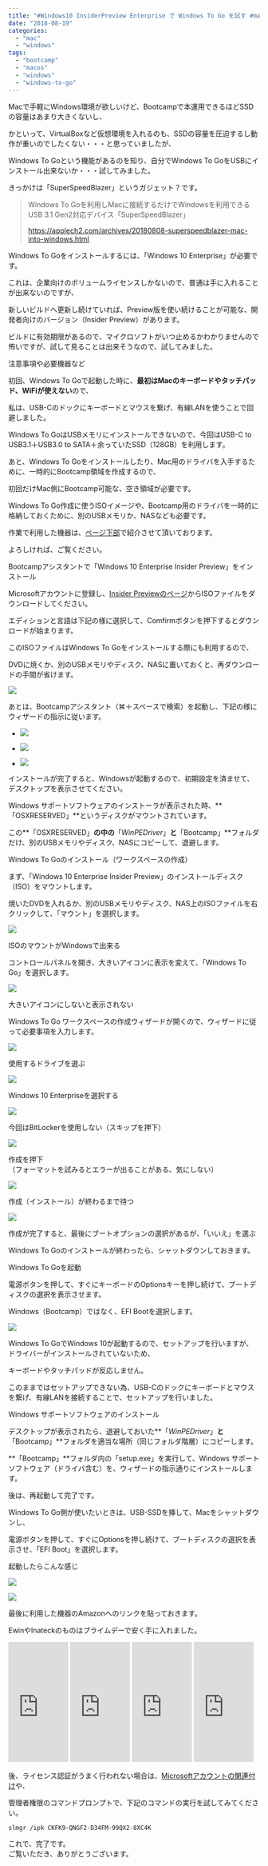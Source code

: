 ```yaml
---
title: "#Windows10 InsiderPreview Enterprise で Windows To Go を試す #macOS #Bootcamp"
date: "2018-08-19"
categories: 
  - "mac"
  - "windows"
tags: 
  - "bootcamp"
  - "macos"
  - "windows"
  - "windows-to-go"
---
```


Macで手軽にWindows環境が欲しいけど、Bootcampで本運用できるほどSSDの容量はあまり大きくないし、

かといって、VirtualBoxなど仮想環境を入れるのも、SSDの容量を圧迫するし動作が重いのでしたくない・・・と思っていましたが、

Windows To Goという機能があるのを知り、自分でWindows To GoをUSBにインストール出来ないか・・・試してみました。

きっかけは「SuperSpeedBlazer」というガジェット？です。

> Windows To Goを利用しMacに接続するだけでWindowsを利用できるUSB 3.1 Gen2対応デバイス「SuperSpeedBlazer」
> 
> https://applech2.com/archives/20180808-superspeedblazer-mac-into-windows.html

Windows To Goをインストールするには、「Windows 10 Enterprise」が必要です。

これは、企業向けのボリュームライセンスしかないので、普通は手に入れることが出来ないのですが、

新しいビルドへ更新し続けていれば、Preview版を使い続けることが可能な、開発者向けのバージョン（Insider Preview）があります。

ビルドに有効期限があるので、マイクロソフトがいつ止めるかわかりませんので怖いですが、試して見ることは出来そうなので、試してみました。

注意事項や必要機器など

初回、Windows To Goで起動した時に、**最初はMacのキーボードやタッチパッド、WiFiが使えない**ので、

私は、USB-Cのドックにキーボードとマウスを繋げ、有線LANを使うことで回避しました。

Windows To GoはUSBメモリにインストールできないので、今回はUSB-C to USB3.1＋USB3.0 to SATA＋余っていたSSD（128GB）を利用します。

あと、Windows To Goをインストールしたり、Mac用のドライバを入手するために、一時的にBootcamp領域を作成するので、

初回だけMac側にBootcamp可能な、空き領域が必要です。

Windows To Go作成に使うISOイメージや、Bootcamp用のドライバを一時的に格納しておくために、別のUSBメモリか、NASなども必要です。

作業で利用した機器は、[ページ下部](#last)で紹介させて頂いております。

よろしければ、ご覧ください。

Bootcampアシスタントで「Windows 10 Enterprise Insider Preview」をインストール

Microsoftアカウントに登録し、[Insider Previewのページ](https://www.microsoft.com/en-us/software-download/windowsinsiderpreviewadvanced)からISOファイルをダウンロードしてください。

エディションと言語は下記の様に選択して、Comfirmボタンを押下するとダウンロードが始まります。

このISOファイルはWindows To Goをインストールする際にも利用するので、

DVDに焼くか、別のUSBメモリやディスク、NASに置いておくと、再ダウンロードの手間が省けます。

![](images/12.png)

あとは、Bootcampアシスタント（⌘＋スペースで検索）を起動し、下記の様にウィザードの指示に従います。

- ![](images/6103f1da6d7959e978b1c9fb127a2171.jpg)
    
- ![](images/afa1371af4fa7380aeef4f52a36e4c96.jpg)
    
- ![](images/a2c47bc8c4524532f10eeb81f666588d.jpg)
    

インストールが完了すると、Windowsが起動するので、初期設定を済ませて、デスクトップを表示させてください。

Windows サポートソフトウェアのインストーラが表示された時、**「OSXRESERVED」**というディスクがマウントされています。

この**「OSXRESERVED」**の中の**「$WinPEDriver$」**と**「Bootcamp」**フォルダだけ、別のUSBメモリやディスク、NASにコピーして、退避します。

Windows To Goのインストール（ワークスペースの作成）

まず、「Windows 10 Enterprise Insider Preview」のインストールディスク（ISO）をマウントします。

焼いたDVDを入れるか、別のUSBメモリやディスク、NAS上のISOファイルを右クリックして、「マウント」を選択します。

![](images/03.png)

ISOのマウントがWindowsで出来る

コントロールパネルを開き、大きいアイコンに表示を変えて、「Windows To Go」を選択します。

![](images/01.jpg)

大きいアイコンにしないと表示されない

Windows To Go ワークスペースの作成ウィザードが開くので、ウィザードに従って必要事項を入力します。

![](images/02.png)

使用するドライブを選ぶ

![](images/04.png)

Windows 10 Enterpriseを選択する

![](images/05.png)

今回はBitLockerを使用しない（スキップを押下）

![](images/06.png)

作成を押下  
（フォーマットを試みるとエラーが出ることがある、気にしない）

![](images/08.png)

作成（インストール）が終わるまで待つ

![](images/11.png)

作成が完了すると、最後にブートオプションの選択があるが、「いいえ」を選ぶ

Windows To Goのインストールが終わったら、シャットダウンしておきます。

Windows To Goを起動

電源ボタンを押して、すぐにキーボードのOptionsキーを押し続けて、ブートディスクの選択を表示させます。

Windows（Bootcamp）ではなく、EFI Bootを選択します。

![](images/IMG_0774.jpg)

Windows To GoでWindows 10が起動するので、セットアップを行いますが、ドライバーがインストールされていないため、

キーボードやタッチパッドが反応しません。

このままではセットアップできない為、USB-Cのドックにキーボードとマウスを繋げ、有線LANを接続することで、セットアップを行いました。

Windows サポートソフトウェアのインストール

デスクトップが表示されたら、退避しておいた**「$WinPEDriver$」**と**「Bootcamp」**フォルダを適当な場所（同じフォルダ階層）にコピーします。

**「Bootcamp」**フォルダ内の「setup.exe」を実行して、Windows サポートソフトウェア（ドライバ含む）を、ウィザードの指示通りにインストールします。

後は、再起動して完了です。

Windows To Go側が使いたいときは、USB-SSDを挿して、Macをシャットダウンし、

電源ボタンを押して、すぐにOptionsを押し続けて、ブートディスクの選択を表示させ、「EFI Boot」を選択します。

起動したらこんな感じ

![](images/99.jpg)

![](images/IMG_0776.jpg)

最後に利用した機器のAmazonへのリンクを貼っておきます。

EwinやInateckのものはプライムデーで安く手に入れました。

<iframe style="width:120px;height:240px;" marginwidth="0" marginheight="0" scrolling="no" frameborder="0" src="https://rcm-fe.amazon-adsystem.com/e/cm?ref=qf_sp_asin_til&amp;t=kght6123-22&amp;m=amazon&amp;o=9&amp;p=8&amp;l=as1&amp;IS1=1&amp;detail=1&amp;asins=B079KCS2X7&amp;linkId=285ef7974d58a75fcca13e937ce992eb&amp;bc1=ffffff&amp;lt1=_top&amp;fc1=333333&amp;lc1=0066c0&amp;bg1=ffffff&amp;f=ifr"></iframe>

 

<iframe style="width:120px;height:240px;" marginwidth="0" marginheight="0" scrolling="no" frameborder="0" src="https://rcm-fe.amazon-adsystem.com/e/cm?ref=qf_sp_asin_til&amp;t=kght6123-22&amp;m=amazon&amp;o=9&amp;p=8&amp;l=as1&amp;IS1=1&amp;detail=1&amp;asins=B01I4H2M42&amp;linkId=z7b5638deb81af5805803e8dc94cfdez&amp;bc1=FFFFFF&amp;lt1=_top&amp;fc1=333333&amp;lc1=0066C0&amp;bg1=FFFFFF&amp;f=ifr"></iframe>

 

<iframe style="width:120px;height:240px;" marginwidth="0" marginheight="0" scrolling="no" frameborder="0" src="https://rcm-fe.amazon-adsystem.com/e/cm?ref=qf_sp_asin_til&amp;t=kght6123-22&amp;m=amazon&amp;o=9&amp;p=8&amp;l=as1&amp;IS1=1&amp;detail=1&amp;asins=B00ZA1L67U&amp;linkId=740e43086fc6326ccf67aa2ae1a32bb5&amp;bc1=ffffff&amp;lt1=_top&amp;fc1=333333&amp;lc1=0066c0&amp;bg1=ffffff&amp;f=ifr"></iframe>

 

<iframe style="width:120px;height:240px;" marginwidth="0" marginheight="0" scrolling="no" frameborder="0" src="https://rcm-fe.amazon-adsystem.com/e/cm?ref=qf_sp_asin_til&amp;t=kght6123-22&amp;m=amazon&amp;o=9&amp;p=8&amp;l=as1&amp;IS1=1&amp;detail=1&amp;asins=B07CZC1F3D&amp;linkId=7a6f73bdb01ae96cf260a6eaf2c2ae5a&amp;bc1=ffffff&amp;lt1=_top&amp;fc1=333333&amp;lc1=0066c0&amp;bg1=ffffff&amp;f=ifr"></iframe>

後、ライセンス認証がうまく行われない場合は、[Microsoftアカウントの関連付け](https://insider.windows.com/ja-jp/getting-started/)や、

管理者権限のコマンドプロンプトで、下記のコマンドの実行を試してみてください。

```
slmgr /ipk CKFK9-QNGF2-D34FM-99QX2-8XC4K
```

これで、完了です。  
ご覧いただき、ありがとうございます。
